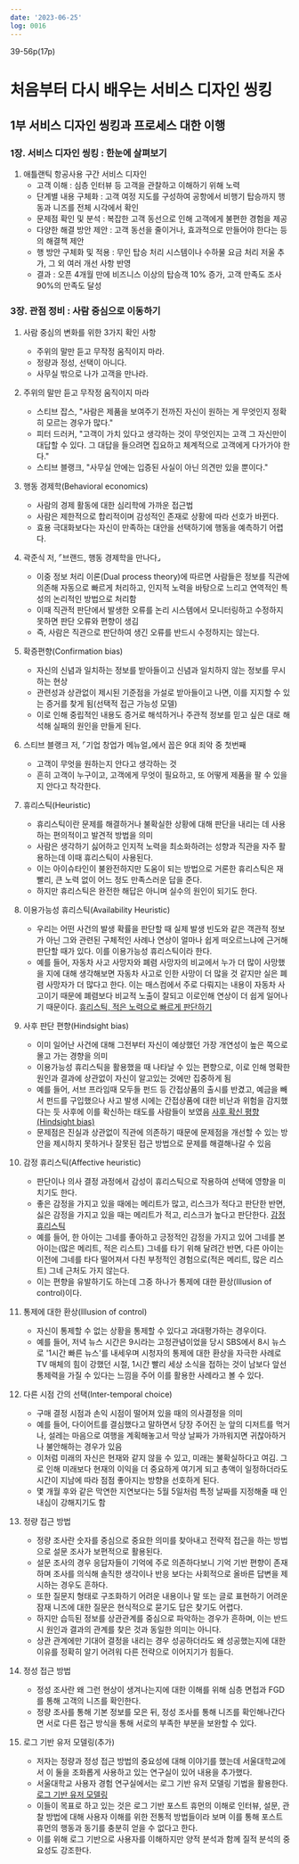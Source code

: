 ```yaml
---
date: '2023-06-25'
log: 0016
---
```


39-56p(17p)

# 처음부터 다시 배우는 서비스 디자인 씽킹


## 1부 서비스 디자인 씽킹과 프로세스 대한 이행

### 1장. 서비스 디자인 씽킹 : 한눈에 살펴보기

1. 애틀랜틱 항공사용 구간 서비스 디자인
	- 고객 이해 : 심층 인터뷰 등 고객을 관찰하고 이해하기 위해 노력
	- 단계별 내용 구체화 : 고객 여정 지도를 구성하여 공항에서 비행기 탑승까지 행동과 니즈를 전체 시각에서 확인
	- 문제점 확인 및 분석 : 복잡한 고객 동선으로 인해 고객에게 불편한 경험을 제공
	- 다양한 해결 방안 제안 : 고객 동선을 줄이거나, 효과적으로 만들어야 한다는 등의 해결책 제안
	- 행 방안 구체화 및 적용 : 무인 탑승 처리 시스템이나 수하물 요금 처리 저울 추가, 그 외 여러 개선 사항 반영
	- 결과 : 오픈 4개월 만에 비즈니스 이상의 탑승객 10% 증가, 고객 만족도 조사 90%의 만족도 달성


### 3장. 관점 정비 : 사람 중심으로 이동하기

1. 사람 중심의 변화를 위한 3가지 확인 사항
	- 주위의 말만 듣고 무작정 움직이지 마라.
	- 정량과 정성, 선택이 아니다.
	- 사무실 밖으로 나가 고객을 만나라.


2. 주위의 말만 듣고 무작정 움직이지 마라
	- 스티브 잡스, "사람은 제품을 보여주기 전까진 자신이 원하는 게 무엇인지 정확히 모르는 경우가 많다."
	- 피터 드러커, "고객이 가치 있다고 생각하는 것이 무엇인지는 고객 그 자신만이 대답할 수 있다. 그 대답을 들으려면 집요하고 체계적으로 고객에게 다가가야 한다."
	- 스티브 블랭크, "사무실 안에는 입증된 사실이 아닌 의견만 있을 뿐이다."


3. 행동 경제학(Behavioral economics)
	- 사람의 경제 활동에 대한 심리학에 가까운 접근법
	- 사람은 제한적으로 합리적이며 감성적인 존재로 상황에 따라 선호가 바뀐다.
	- 효용 극대화보다는 자신이 만족하는 대안을 선택하기에 행동을 예측하기 어렵다.


4. 곽준식 저, ⌜브랜드, 행동 경제학을 만나다⌟
	- 이중 정보 처리 이론(Dual process theory)에 따르면 사람들은 정보를 직관에 의존해 자동으로 빠르게 처리하고, 인지적 노력을 바탕으로 느리고 연역적인 특성의 논리적인 방법으로 처리함
	- 이때 직관적 판단에서 발생한 오류를 논리 시스템에서 모니터링하고 수정하지 못하면 판단 오류와 편향이 생김
	- 즉, 사람은 직관으로 판단하여 생긴 오류를 반드시 수정하지는 않는다.


5. 확증편향(Confirmation bias)
	- 자신의 신념과 일치하는 정보를 받아들이고 신념과 일치하지 않는 정보를 무시하는 현상
	- 관련성과 상관없이 제시된 기준점을 가설로 받아들이고 나면, 이를 지지할 수 있는 증거를 찾게 됨(선택적 접근 가능성 모델)
	- 이로 인해 중립적인 내용도 증거로 해석하거나 주관적 정보를 믿고 싶은 대로 해석해 실패의 원인을 만들게 된다.


6. 스티브 블랭크 저, ⌜기업 창업가 메뉴얼⌟에서 꼽은 9대 죄악 중 첫번째
	- 고객이 무엇을 원하는지 안다고 생각하는 것
	- 흔히 고객이 누구이고, 고객에게 무엇이 필요하고, 또 어떻게 제품을 팔 수 있을지 안다고 착각한다.


7. 휴리스틱(Heuristic)
	- 휴리스틱이란 문제를 해결하거나 불확실한 상황에 대해 판단을 내리는 데 사용하는 편의적이고 발견적 방법을 의미
	- 사람은 생각하기 싫어하고 인지적 노력을 최소화하려는 성향과 직관을 자주 활용하는데 이때 휴리스틱이 사용된다.
	- 이는 아이슈타인이 불완전하지만 도움이 되는 방법으로 거론한 휴리스틱은 재빨리, 큰 노력 없이 어느 정도 만족스러운 답을 준다.
	- 하지만 휴리스틱은 완전한 해답은 아니며 실수의 원인이 되기도 한다.


8. 이용가능성 휴리스틱(Availability Heuristic)
	- 우리는 어떤 사건의 발생 확률을 판단할 때 실제 발생 빈도와 같은 객관적 정보가 아닌 그와 관련된 구체적인 사례나 연상이 얼마나 쉽게 떠오르느냐에 근거해 판단할 때가 있다. 이를 이용가능성 휴리스틱이라 한다.
	- 예를 들어, 자동차 사고 사망자와 폐렴 사망자의 비교에서 누가 더 많이 사망했을 지에 대해 생각해보면 자동차 사고로 인한 사망이 더 많을 것 같지만 실은 폐렴 사망자가 더 많다고 한다. 이는 매스컴에서 주로 다뤄지는 내용이 자동차 사고이기 때문에 폐렴보다 비교적 노출이 잘되고 이로인해 연상이 더 쉽게 일어나기 때문이다. [휴리스틱, 적은 노력으로 빠르게 판단하기](https://brunch.co.kr/@saetae/104)


9. 사후 판단 편향(Hindsight bias)
	- 이미 일어난 사건에 대해 그전부터 자신이 예상했던 가장 개연성이 높은 쪽으로 몰고 가는 경향을 의미
	- 이용가능성 휴리스틱을 활용했을 때 나타날 수 있는 편향으로, 이로 인해 명확한 원인과 결과에 상관없이 자신이 알고있는 것에만 집중하게 됨
	- 예를 들어, 서브 프라임때 모두들 펀드 등 간접상품의 출시를 반겼고, 예금을 빼서 펀드를 구입했으나 사고 발생 시에는 간접상품에 대한 비난과 위험을 감지했다는 듯 사후에 이를 확신하는 태도를 사람들이 보였음 [사후 확신 평향(Hindsight bias)](https://brunch.co.kr/@ysp0722/111)
	- 문제점은 진실과 상관없이 직관에 의존하기 때문에 문제점을 개선할 수 있는 방안을 제시하지 못하거나 잘못된 접근 방법으로 문제를 해결해나갈 수 있음


10. 감정 휴리스틱(Affective heuristic)
	- 판단이나 의사 결정 과정에서 감성이 휴리스틱으로 작용하여 선택에 영향을 미치기도 한다.
	- 좋은 감정을 가지고 있을 때에는 메리트가 많고, 리스크가 적다고 판단한 반면, 싫은 감정을 가지고 있을 때는 메리트가 적고, 리스크가 높다고 판단한다. [감정 휴리스틱](https://medium.com/@uxdaysseoul/%EA%B0%90%EC%A0%95-%ED%9C%B4%EB%A6%AC%EC%8A%A4%ED%8B%B1-the-affect-heuristic-277cc021a2f)
	- 예를 들어, 한 아이는 그네를 좋아하고 긍정적인 감정을 가지고 있어 그네를 본 아이는(많은 메리트, 적은 리스트) 그네를 타기 위해 달려간 반면, 다른 아이는 이전에 그네를 타다 떨어져서 다친 부정적인 경험으로(적은 메리트, 많은 리스트) 그네 근처도 가지 않는다. 
	- 이는 편향을 유발하기도 하는데 그중 하나가 통제에 대한 환상(Illusion of control)이다.


11. 통제에 대한 환상(Illusion of control)
	- 자신이 통제할 수 없는 상황을 통제할 수 있다고 과대평가하는 경우이다.
	- 예를 들어, 저녁 뉴스 시간은 9시라는 고정관념이었을 당시 SBS에서 8시 뉴스로 '1시간 빠른 뉴스'를 내세우며 시청자의 통제에 대한 환상을 자극한 사례로 TV 매체의 힘이 강했던 시절, 1시간 빨리 세상 소식을 접하는 것이 남보다 앞선 통제력을 가질 수 있다는 느낌을 주어 이를 활용한 사례라고 볼 수 있다.


12. 다른 시점 간의 선택(Inter-temporal choice)
	- 구매 결정 시점과 손익 시점이 떨어져 있을 때의 의사결정을 의미
	- 예를 들어, 다이어트를 결심했다고 말하면서 당장 주어진 눈 앞의 디저트를 먹거나, 설레는 마음으로 여행을 계획해놓고서 막상 날짜가 가까워지면 귀찮아하거나 불안해하는 경우가 있음
	- 이처럼 미래의 자신은 현재와 같지 않을 수 있고, 미래는 불확실하다고 여김. 그로 인해 미래보다 현재의 이익을 더 중요하게 여기게 되고 총액이 일정하더라도 시간이 지남에 따라 점점 좋아지는 방향을 선호하게 된다.
	- 몇 개월 후와 같은 막연한 지연보다는 5월 5일처럼 특정 날짜를 지정해줄 때 인내심이 강해지기도 함


13. 정량 접근 방법
	- 정량 조사란 숫자를 중심으로 중요한 의미를 찾아내고 전략적 접근을 하는 방법으로 설문 조사가 보편적으로 활용된다.
	- 설문 조사의 경우 응답자들이 기억에 주로 의존하다보니 기억 기반 편향이 존재하며 조사를 의식해 솔직한 생각이나 반응 보다는 사회적으로 올바른 답변을 제시하는 경우도 흔하다.
	- 또한 질문지 형태로 구조화하기 어려운 내용이나 말 또는 글로 표현하기 어려운 잠재 니즈에 대한 질문은 현식적으로 묻기도 답은 찾기도 어렵다.
	- 하지만 습득된 정보를 상관관계를 중심으로 파악하는 경우가 흔하며, 이는 반드시 원인과 결과의 관계를 찾은 것과 동일한 의미는 아니다.
	- 상관 관계에만 기대어 결정을 내리는 경우 성공하더라도 왜 성공했는지에 대한 이유를 정확히 알기 어려워 다른 전략으로 이어지기가 힘들다.


14. 정성 접근 방법
	- 정성 조사란 왜 그런 현상이 생겨나는지에 대한 이해를 위해 심층 면접과 FGD를 통해 고객의 니즈를 확인한다.
	- 정량 조사를 통해 기본 정보를 모은 뒤, 정성 조사를 통해 니즈를 확인해나간다면 서로 다른 접근 방식을 통해 서로의 부족한 부분을 보완할 수 있다.


15. 로그 기반 유저 모델링(추가)
	- 저자는 정량과 정성 접근 방법의 중요성에 대해 이야기를 했는데 서울대학교에서 이 둘을 조화롭게 사용하고 있는 연구실이 있어 내용을 추가했다.
	- 서울대학교 사용자 경험 연구실에서는 로그 기반 유저 모델링 기법을 활용한다. [로그 기반 유저 모델링](https://tangible-slip-b0c.notion.site/afd76b6a76fc49d6bcf1a7c3b9dcfa59)
	- 이들이 목표로 하고 있는 것은 로그 기반 포스트 휴먼의 이해로 인터뷰, 설문, 관찰 방법에 대해 사용자 이해를 위한 전통적 방법들이라 보며 이를 통해 포스트 휴먼의 행동과 동기를 충분히 얻을 수 없다고 한다.
	- 이를 위해 로그 기반으로 사용자를 이해하지만 양적 분석과 함께 질적 분석의 중요성도 강조한다.